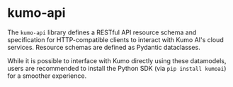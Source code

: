 # kumo-api

The `kumo-api` library defines a RESTful API resource schema and specification
for HTTP-compatible clients to interact with Kumo AI's cloud services. Resource
schemas are defined as Pydantic dataclasses.

While it is possible to interface with Kumo directly using these datamodels,
users are recommended to install the Python SDK (via `pip install kumoai`)
for a smoother experience.
